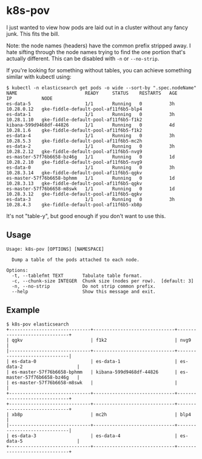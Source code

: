# k8s-pov

I just wanted to view how pods are laid out in a cluster without any fancy junk. This fits the bill.

Note: the node names (headers) have the common prefix stripped away. I hate sifting through the node names trying to find the one portion that's actually different. This can be disabled with `-n` or `--no-strip`.

If you're looking for something without tables, you can achieve something similar with kubectl using:

```
$ kubectl -n elasticsearch get pods -o wide --sort-by ".spec.nodeName"
NAME                         READY     STATUS    RESTARTS   AGE       IP           NODE
es-data-5                    1/1       Running   0          3h        10.28.0.12   gke-fiddle-default-pool-af11f6b5-blp4
es-data-1                    1/1       Running   0          3h        10.28.1.10   gke-fiddle-default-pool-af11f6b5-f1k2
kibana-599d9468df-44826      1/1       Running   0          4d        10.28.1.6    gke-fiddle-default-pool-af11f6b5-f1k2
es-data-4                    1/1       Running   0          3h        10.28.5.3    gke-fiddle-default-pool-af11f6b5-mc2h
es-data-2                    1/1       Running   0          3h        10.28.2.12   gke-fiddle-default-pool-af11f6b5-nvg9
es-master-57f76b6658-bz46g   1/1       Running   0          1d        10.28.2.10   gke-fiddle-default-pool-af11f6b5-nvg9
es-data-0                    1/1       Running   0          3h        10.28.3.14   gke-fiddle-default-pool-af11f6b5-qgkv
es-master-57f76b6658-bphmm   1/1       Running   0          1d        10.28.3.13   gke-fiddle-default-pool-af11f6b5-qgkv
es-master-57f76b6658-m8swk   1/1       Running   0          1d        10.28.3.12   gke-fiddle-default-pool-af11f6b5-qgkv
es-data-3                    1/1       Running   0          3h        10.28.4.3    gke-fiddle-default-pool-af11f6b5-xb8p
```

It's not "table-y", but good enough if you don't want to use this.

## Usage

```
Usage: k8s-pov [OPTIONS] [NAMESPACE]

  Dump a table of the pods attached to each node.

Options:
  -t, --tablefmt TEXT       Tabulate table format.
  -c, --chunk-size INTEGER  Chunk size (nodes per row).  [default: 3]
  -n, --no-strip            Do not strip common prefix.
  --help                    Show this message and exit.
```

## Example

```
$ k8s-pov elasticsearch
+------------------------------+------------------------------+------------------------------+
| qgkv                         | f1k2                         | nvg9                         |
|------------------------------+------------------------------+------------------------------|
| es-data-0                    | es-data-1                    | es-data-2                    |
| es-master-57f76b6658-bphmm   | kibana-599d9468df-44826      | es-master-57f76b6658-bz46g   |
| es-master-57f76b6658-m8swk   |                              |                              |
+------------------------------+------------------------------+------------------------------+
+------------------------------+------------------------------+------------------------------+
| xb8p                         | mc2h                         | blp4                         |
|------------------------------+------------------------------+------------------------------|
| es-data-3                    | es-data-4                    | es-data-5                    |
+------------------------------+------------------------------+------------------------------+
```
